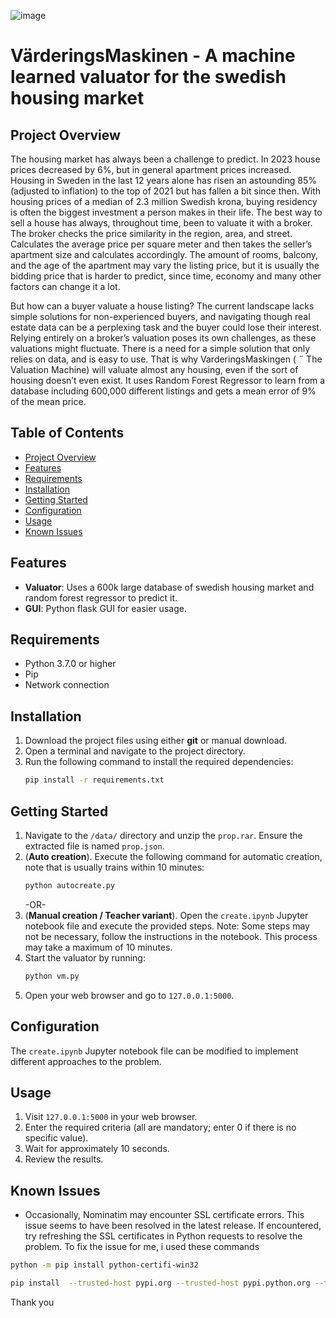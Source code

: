 ![image](https://github.com/frankuman/Swedish-housing-market-ML/assets/57047010/c7d51d4d-6136-40be-9212-ff37ff4dd0d3)

# VärderingsMaskinen - A machine learned valuator for the swedish housing market




## Project Overview
The housing market has always been a challenge to predict.
In 2023 house prices decreased by 6%, but in general apartment prices increased. Housing in Sweden in the last 12 years
alone has risen an astounding 85% (adjusted to inflation) to the
top of 2021 but has fallen a bit since then. With housing prices
of a median of 2.3 million Swedish krona, buying residency
is often the biggest investment a person makes in their life.
The best way to sell a house has always, throughout time,
been to valuate it with a broker. The broker checks the price
similarity in the region, area, and street. Calculates the average
price per square meter and then takes the seller’s apartment
size and calculates accordingly. The amount of rooms, balcony,
and the age of the apartment may vary the listing price, but
it is usually the bidding price that is harder to predict, since
time, economy and many other factors can change it a lot.


But how can a buyer valuate a house listing? The current
landscape lacks simple solutions for non-experienced buyers,
and navigating though real estate data can be a perplexing
task and the buyer could lose their interest. Relying entirely
on a broker’s valuation poses its own challenges, as these
valuations might fluctuate. There is a need for a simple
solution that only relies on data, and is easy to use. That
is why VarderingsMaskingen ( ¨ The Valuation Machine) will
valuate almost any housing, even if the sort of housing doesn’t
even exist. It uses Random Forest Regressor to learn from a
database including 600,000 different listings and gets a mean
error of 9% of the mean price.


## Table of Contents
- [Project Overview](#project-overview)
- [Features](#features)
- [Requirements](#requirements)
- [Installation](#installation)
- [Getting Started](#getting-started)
- [Configuration](#configuration)
- [Usage](#usage)
- [Known Issues](#known-issues)
  
## Features
- **Valuator**: Uses a 600k large database of swedish housing market and random forest regressor to predict it.
- **GUI**: Python flask GUI for easier usage.

## Requirements
- Python 3.7.0 or higher
- Pip
- Network connection

## Installation
1. Download the project files using either **git** or manual download.
2. Open a terminal and navigate to the project directory.
3. Run the following command to install the required dependencies:
   ```bash
   pip install -r requirements.txt
   ```

## Getting Started
1. Navigate to the `/data/` directory and unzip the `prop.rar`. Ensure the extracted file is named `prop.json`.
2. (**Auto creation**). Execute the following command for automatic creation, note that is usually trains within 10 minutes:
   ```bash
   python autocreate.py
   ```
   -OR-
3. (**Manual creation / Teacher variant**). Open the `create.ipynb` Jupyter notebook file and execute the provided steps. Note: Some steps may not be necessary, follow the instructions in the notebook. This process may take a maximum of 10 minutes.
4. Start the valuator by running:
   ```bash
   python vm.py
   ```
5. Open your web browser and go to `127.0.0.1:5000`.


## Configuration
The `create.ipynb` Jupyter notebook file can be modified to implement different approaches to the problem.

## Usage
1. Visit `127.0.0.1:5000` in your web browser.
2. Enter the required criteria (all are mandatory; enter 0 if there is no specific value).
3. Wait for approximately 10 seconds.
4. Review the results.

## Known Issues
- Occasionally, Nominatim may encounter SSL certificate errors. This issue seems to have been resolved in the latest release. If encountered, try refreshing the SSL certificates in Python requests to resolve the problem.
To fix the issue for me, i used these commands
```bash
python -m pip install python-certifi-win32
```
```bash
pip install  --trusted-host pypi.org --trusted-host pypi.python.org --trusted-host files.pythonhosted.org python-certifi-win32
```

Thank you

